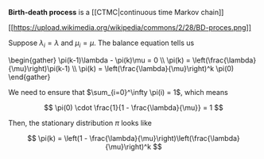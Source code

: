 **Birth-death process** is a [[CTMC|continuous time Markov chain]]

[[https://upload.wikimedia.org/wikipedia/commons/2/28/BD-proces.png]]

Suppose $\lambda_i = \lambda$ and $\mu_i = \mu$. The balance equation tells us 

\begin{gather}
\pi(k-1)\lambda - \pi(k)\mu = 0 \\\\
\pi(k) = \left(\frac{\lambda}{\mu}\right)\pi(k-1) \\\\
\pi(k) = \left(\frac{\lambda}{\mu}\right)^k \pi(0)
\end{gather}

We need to ensure that $\sum_{i=0}^\infty \pi(i) = 1$, which means

$$
\pi(0) \cdot \frac{1}{1 - \frac{\lambda}{\mu}} = 1
$$


Then, the stationary distribution $\pi$ looks like

$$
\pi(k) = \left(1 - \frac{\lambda}{\mu}\right)\left(\frac{\lambda}{\mu}\right)^k
$$